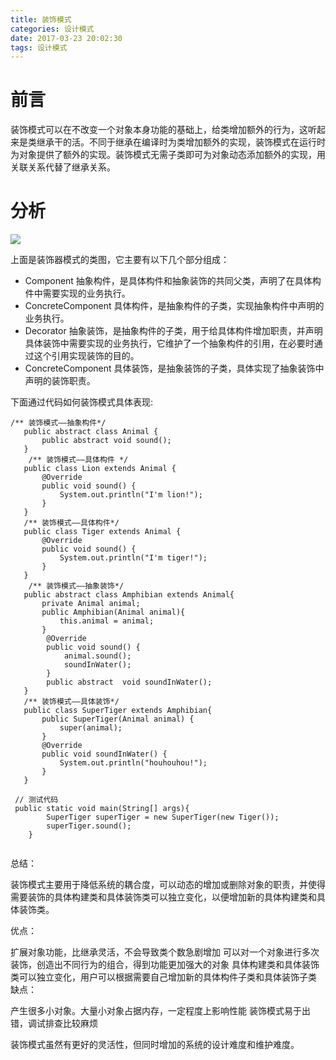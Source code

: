 ```yaml
---
title: 装饰模式
categories: 设计模式
date: 2017-03-23 20:02:30
tags: 设计模式
---
```


# 前言

装饰模式可以在不改变一个对象本身功能的基础上，给类增加额外的行为，这听起来是类继承干的活。不同于继承在编译时为类增加额外的实现，装饰模式在运行时为对象提供了额外的实现。装饰模式无需子类即可为对象动态添加额外的实现，用关联关系代替了继承关系。

# 分析
![](http://clouder123.oss-cn-beijing.aliyuncs.com/decorate.png)

上面是装饰器模式的类图，它主要有以下几个部分组成：

* Component 抽象构件，是具体构件和抽象装饰的共同父类，声明了在具体构件中需要实现的业务执行。
* ConcreteComponent 具体构件，是抽象构件的子类，实现抽象构件中声明的业务执行。
* Decorator 抽象装饰，是抽象构件的子类，用于给具体构件增加职责，并声明具体装饰中需要实现的业务执行，它维护了一个抽象构件的引用，在必要时通过这个引用实现装饰的目的。
* ConcreteComponent 具体装饰，是抽象装饰的子类，具体实现了抽象装饰中声明的装饰职责。

下面通过代码如何装饰模式具体表现:

```
/** 装饰模式——抽象构件*/
   public abstract class Animal {
       public abstract void sound();
   }
    /** 装饰模式——具体构件 */
   public class Lion extends Animal {
       @Override
       public void sound() {
           System.out.println("I'm lion!");
       }
   }
   /** 装饰模式——具体构件*/
   public class Tiger extends Animal {
       @Override
       public void sound() {
           System.out.println("I'm tiger!");
       }
   }
    /** 装饰模式——抽象装饰*/
   public abstract class Amphibian extends Animal{
       private Animal animal;
       public Amphibian(Animal animal){
           this.animal = animal;
       }
        @Override
        public void sound() {
            animal.sound();
            soundInWater();
        }
        public abstract  void soundInWater();
   }
   /** 装饰模式——具体装饰*/
   public class SuperTiger extends Amphibian{
       public SuperTiger(Animal animal) {
           super(animal);
       }
       @Override
       public void soundInWater() {
           System.out.println("houhouhou!");
       }
   }
   
 // 测试代码
 public static void main(String[] args){
        SuperTiger superTiger = new SuperTiger(new Tiger());
        superTiger.sound();
    }
   
```
总结：

装饰模式主要用于降低系统的耦合度，可以动态的增加或删除对象的职责，并使得需要装饰的具体构建类和具体装饰类可以独立变化，以便增加新的具体构建类和具体装饰类。

优点：

扩展对象功能，比继承灵活，不会导致类个数急剧增加
可以对一个对象进行多次装饰，创造出不同行为的组合，得到功能更加强大的对象
具体构建类和具体装饰类可以独立变化，用户可以根据需要自己增加新的具体构件子类和具体装饰子类
缺点：

产生很多小对象。大量小对象占据内存，一定程度上影响性能
装饰模式易于出错，调试排查比较麻烦

装饰模式虽然有更好的灵活性，但同时增加的系统的设计难度和维护难度。

